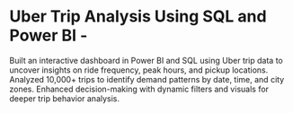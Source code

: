 # Uber Trip Analysis Using SQL and Power BI -
Built an interactive dashboard in Power BI and SQL using Uber trip data to uncover insights on ride frequency, peak hours, and pickup locations. Analyzed 10,000+ trips to identify demand patterns by date, time, and city zones. Enhanced decision-making with dynamic filters and visuals for deeper trip behavior analysis.
